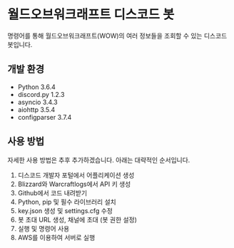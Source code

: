 # 월드오브워크래프트 디스코드 봇

명령어를 통해 월드오브워크래프트(WOW)의 여러 정보들을 조회할 수 있는 디스코드 봇입니다.

## 개발 환경

- Python 3.6.4
- discord.py 1.2.3
- asyncio 3.4.3
- aiohttp 3.5.4
- configparser 3.7.4

## 사용 방법

자세한 사용 방법은 추후 추가하겠습니다. 아래는 대략적인 순서입니다.

1. 디스코드 개발자 포털에서 어플리케이션 생성
2. Blizzard와 Warcraftlogs에서 API 키 생성
3. Github에서 코드 내려받기
3. Python, pip 및 필수 라이브러리 설치
4. key.json 생성 및 settings.cfg 수정
5. 봇 초대 URL 생성, 채널에 초대 (봇 권한 설정)
6. 실행 및 명령어 사용
7. AWS를 이용하여 서버로 실행